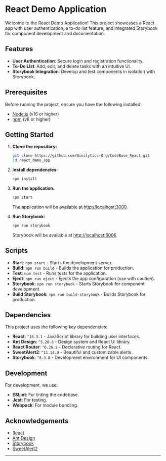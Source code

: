 # React Demo Application

Welcome to the React Demo Application! This project showcases a React app with user authentication, a to-do list feature, and integrated Storybook for component development and documentation.

## Features

- **User Authentication**: Secure login and registration functionality.
- **To-Do List**: Add, edit, and delete tasks with an intuitive UI.
- **Storybook Integration**: Develop and test components in isolation with Storybook.

## Prerequisites

Before running the project, ensure you have the following installed:

- [Node.js](https://nodejs.org/) (v16 or higher)
- [npm](https://www.npmjs.com/) (v8 or higher)

## Getting Started

1. **Clone the repository:**

    ```bash
    git clone https://github.com/Ginilytics-Org/CodeBase_React.git
    cd react_demo_app
    ```

2. **Install dependencies:**

    ```bash
    npm install
    ```

3. **Run the application:**

    ```bash
    npm start
    ```

    The application will be available at [http://localhost:3000](http://localhost:3000).

4. **Run Storybook:**

    ```bash
    npm run storybook
    ```

    Storybook will be available at [http://localhost:6006](http://localhost:6006).

## Scripts

- **Start**: `npm start` - Starts the development server.
- **Build**: `npm run build` - Builds the application for production.
- **Test**: `npm test` - Runs tests for the application.
- **Eject**: `npm run eject` - Ejects the app configuration (use with caution).
- **Storybook**: `npm run storybook` - Starts Storybook for component development.
- **Build Storybook**: `npm run build-storybook` - Builds Storybook for production.

## Dependencies

This project uses the following key dependencies:

- **React**: `^18.3.1` - JavaScript library for building user interfaces.
- **Ant Design**: `^5.20.6` - Design system and React UI library.
- **React Router**: `^6.26.2` - Declarative routing for React.
- **SweetAlert2**: `^11.14.0` - Beautiful and customizable alerts.
- **Storybook**: `^8.3.0` - Development environment for UI components.

## Development

For development, we use:

- **ESLint**: For linting the codebase.
- **Jest**: For testing.
- **Webpack**: For module bundling.

## Acknowledgements

- [React](https://reactjs.org/)
- [Ant Design](https://ant.design/)
- [Storybook](https://storybook.js.org/)
- [SweetAlert2](https://sweetalert2.github.io/)

---


